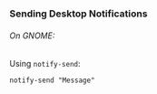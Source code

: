 ### Sending Desktop Notifications

###### On GNOME:

Using ```notify-send```:

	notify-send "Message"
